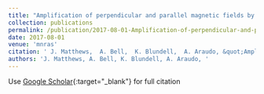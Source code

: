 ```yaml
---
title: "Amplification of perpendicular and parallel magnetic fields by cosmic ray currents"
collection: publications
permalink: /publication/2017-08-01-Amplification-of-perpendicular-and-parallel-magnetic-fields-by-cosmic-ray-currents
date: 2017-08-01
venue: 'mnras'
citation: ' J. Matthews,  A. Bell,  K. Blundell,  A. Araudo, &quot;Amplification of perpendicular and parallel magnetic fields by cosmic ray currents.&quot; mnras, 2017.'
authors: 'J. Matthews, A. Bell, K. Blundell, A. Araudo, '
---
```

Use [Google Scholar](https://scholar.google.com/scholar?q=Amplification+of+perpendicular+and+parallel+magnetic+fields+by+cosmic+ray+currents){:target="_blank"} for full citation